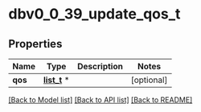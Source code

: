 # dbv0_0_39_update_qos_t

## Properties
Name | Type | Description | Notes
------------ | ------------- | ------------- | -------------
**qos** | [**list_t**](v0_0_39_qos.md) \* |  | [optional] 

[[Back to Model list]](../README.md#documentation-for-models) [[Back to API list]](../README.md#documentation-for-api-endpoints) [[Back to README]](../README.md)


